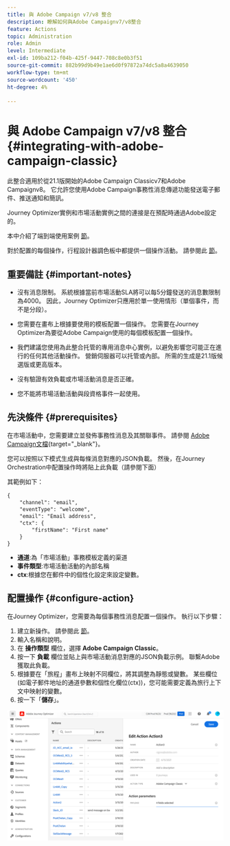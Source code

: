 ```yaml
---
title: 與 Adobe Campaign v7/v8 整合
description: 瞭解如何與Adobe Campaignv7/v8整合
feature: Actions
topic: Administration
role: Admin
level: Intermediate
exl-id: 109ba212-f04b-425f-9447-708c8e0b3f51
source-git-commit: 882b99d9b49e1ae6d0f97872a74dc5a8a4639050
workflow-type: tm+mt
source-wordcount: '450'
ht-degree: 4%

---
```


# 與 Adobe Campaign v7/v8 整合 {#integrating-with-adobe-campaign-classic}

此整合適用於從21.1版開始的Adobe Campaign Classicv7和Adobe Campaignv8。 它允許您使用Adobe Campaign事務性消息傳遞功能發送電子郵件、推送通知和簡訊。

Journey Optimizer實例和市場活動實例之間的連接是在預配時通過Adobe設定的。

本中介紹了端到端使用案例 [節](../building-journeys/campaign-classic-use-case.md)。

對於配置的每個操作，行程設計器調色板中都提供一個操作活動。 請參閱此 [節](../building-journeys/using-adobe-campaign-classic.md)。

## 重要備註 {#important-notes}

* 沒有消息限制。 系統根據當前市場活動SLA將可以每5分鐘發送的消息數限制為4000。 因此，Journey Optimizer只應用於單一使用情形（單個事件，而不是分段）。

* 您需要在畫布上根據要使用的模板配置一個操作。 您需要在Journey Optimizer為要從Adobe Campaign使用的每個模板配置一個操作。

* 我們建議您使用為此整合托管的專用消息中心實例，以避免影響您可能正在進行的任何其他活動操作。 營銷伺服器可以托管或內部。 所需的生成是21.1版候選版或更高版本。

* 沒有驗證有效負載或市場活動消息是否正確。

* 您不能將市場活動活動與段資格事件一起使用。

## 先決條件 {#prerequisites}

在市場活動中，您需要建立並發佈事務性消息及其關聯事件。 請參閱 [Adobe Campaign文檔](https://experienceleague.adobe.com/docs/campaign-classic/using/transactional-messaging/introduction/about-transactional-messaging.html#transactional-messaging){target=&quot;_blank&quot;}。

您可以按照以下模式生成與每條消息對應的JSON負載。 然後，在Journey Orchestration中配置操作時將貼上此負載（請參閱下面）

其範例如下：

```
{
    "channel": "email",
    "eventType": "welcome",
    "email": "Email address",
    "ctx": {
        "firstName": "First name"
    }
}
```

* **通道**:為「市場活動」事務模板定義的渠道
* **事件類型**:市場活動活動的內部名稱
* **ctx**:根據您在郵件中的個性化設定來設定變數。

## 配置操作 {#configure-action}

在Journey Optimizer，您需要為每個事務性消息配置一個操作。 執行以下步驟：

1. 建立新操作。 請參閱此 [節](../action/action.md)。
1. 輸入名稱和說明。
1. 在 **操作類型** 欄位，選擇 **Adobe Campaign Classic**。
1. 按一下 **負載** 欄位並貼上與市場活動消息對應的JSON負載示例。 聯繫Adobe獲取此負載。
1. 根據要在「旅程」畫布上映射不同欄位，將其調整為靜態或變數。 某些欄位(如電子郵件地址的通道參數和個性化欄位(ctx))，您可能需要定義為旅行上下文中映射的變數。
1. 按一下「**儲存**」。

![](assets/accintegration1.png)
